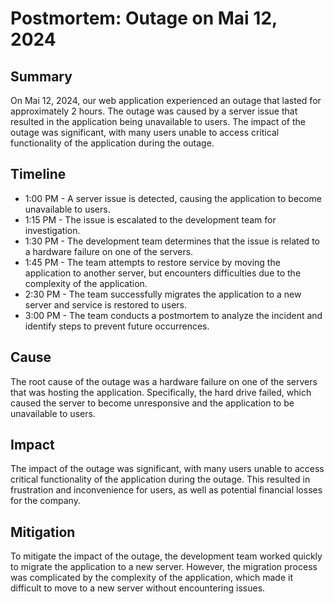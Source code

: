 # Postmortem: Outage on Mai 12, 2024
## Summary
On Mai 12, 2024, our web application experienced an outage that lasted for approximately 2 hours. The outage was caused by a server issue that resulted in the application being unavailable to users. The impact of the outage was significant, with many users unable to access critical functionality of the application during the outage.

## Timeline
* 1:00 PM - A server issue is detected, causing the application to become unavailable to users.
* 1:15 PM - The issue is escalated to the development team for investigation.
* 1:30 PM - The development team determines that the issue is related to a hardware failure on one of the servers.
* 1:45 PM - The team attempts to restore service by moving the application to another server, but encounters difficulties due to the complexity of the application.
* 2:30 PM - The team successfully migrates the application to a new server and service is restored to users.
* 3:00 PM - The team conducts a postmortem to analyze the incident and identify steps to prevent future occurrences.

## Cause
The root cause of the outage was a hardware failure on one of the servers that was hosting the application. Specifically, the hard drive failed, which caused the server to become unresponsive and the application to be unavailable to users.

## Impact
The impact of the outage was significant, with many users unable to access critical functionality of the application during the outage. This resulted in frustration and inconvenience for users, as well as potential financial losses for the company.

## Mitigation
To mitigate the impact of the outage, the development team worked quickly to migrate the application to a new server. However, the migration process was complicated by the complexity of the application, which made it difficult to move to a new server without encountering issues.